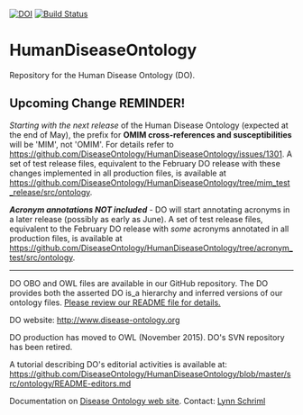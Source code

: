 <!-- badges: start -->
[![DOI](https://zenodo.org/badge/DOI/10.5281/zenodo.10030383.svg)](https://doi.org/10.5281/zenodo.10030383)
[![Build Status](https://github.com/DiseaseOntology/HumanDiseaseOntology/workflows/DOID%20CI/badge.svg)](https://github.com/DiseaseOntology/HumanDiseaseOntology/actions)
<!-- badges: end -->

# HumanDiseaseOntology
Repository for the Human Disease Ontology (DO).

## Upcoming Change REMINDER!
_Starting with the next release_ of the Human Disease Ontology (expected at the end of May), the prefix for **OMIM cross-references and susceptibilities** will be 'MIM', not 'OMIM'. For details refer to https://github.com/DiseaseOntology/HumanDiseaseOntology/issues/1301. A set of test release files, equivalent to the February DO release with these changes implemented in all production files, is available at https://github.com/DiseaseOntology/HumanDiseaseOntology/tree/mim_test_release/src/ontology.

**_Acronym annotations NOT included_** - DO will start annotating acronyms in a later release (possibly as early as June). A set of test release files, equivalent to the February DO release with _some_ acronyms annotated in all production files, is available at https://github.com/DiseaseOntology/HumanDiseaseOntology/tree/acronym_test/src/ontology.

---
DO OBO and OWL files are available in our GitHub repository. The DO provides both the asserted DO is_a hierarchy and inferred versions of our ontology files. [Please review our README file for details.](https://github.com/DiseaseOntology/HumanDiseaseOntology/blob/master/src/ontology/README_DO_Files)

DO website: http://www.disease-ontology.org

DO production has moved to OWL (November 2015).
DO's SVN repository has been retired.

A tutorial describing DO's editorial activities is available at:
https://github.com/DiseaseOntology/HumanDiseaseOntology/blob/master/src/ontology/README-editors.md

Documentation on [Disease Ontology web site](http://disease-ontology.org).
Contact: [Lynn Schriml](mailto:lynn.schriml@gmail.com)

